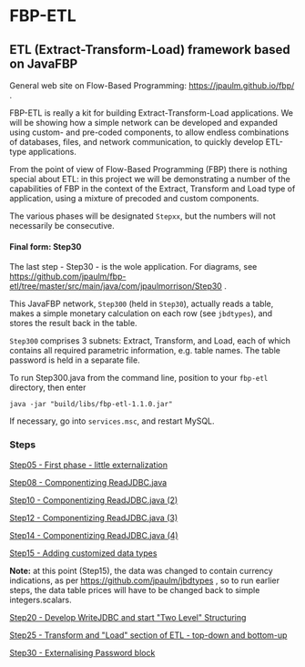 FBP-ETL
=======

## ETL (Extract-Transform-Load) framework based on JavaFBP

General web site on Flow-Based Programming: https://jpaulm.github.io/fbp/ .

FBP-ETL is really a kit for building Extract-Transform-Load applications.  We will be showing how a simple network can be developed and expanded using custom- and pre-coded components, to allow endless combinations of databases, files, and network communication, to quickly develop ETL-type applications. 

From the point of view of Flow-Based Programming (FBP) there is nothing special about ETL:  in this project we will be demonstrating a number of the capabilities of FBP in the context of the Extract, Transform and Load type of application, using a mixture of precoded and custom components.

The various phases will be designated `Stepxx`, but the numbers will not necessarily be consecutive.

#### Final form: Step30

The last step - Step30 - is the wole application.  For diagrams, see https://github.com/jpaulm/fbp-etl/tree/master/src/main/java/com/jpaulmorrison/Step30 .  

This JavaFBP network, `Step300` (held in `Step30`), actually reads a table, makes a simple monetary calculation on each row (see `jbdtypes`), and stores the result back in the table.

`Step300` comprises 3 subnets: Extract, Transform, and Load, each of which contains all required parametric information, e.g. table names.  The table password is held in a separate file.

To run Step300.java from the command line, position to your `fbp-etl` directory, then enter

<!-- `mvn dependency:purge-local-repository clean install`  

to create and populate the `target\classes` directory,  then do a `cd` to position to your `target\classes` directory. 

Then enter -->

`java -jar "build/libs/fbp-etl-1.1.0.jar"`  

If necessary, go into `services.msc`, and restart MySQL.

### Steps

[Step05 - First phase - little externalization](src/main/java/com/jpaulmorrison/Step05/)

[Step08 - Componentizing ReadJDBC.java](src/main/java/com/jpaulmorrison/Step08/)

[Step10 - Componentizing ReadJDBC.java (2)](src/main/java/com/jpaulmorrison/Step10/)

[Step12 - Componentizing ReadJDBC.java (3)](src/main/java/com/jpaulmorrison/Step12/)

[Step14 - Componentizing ReadJDBC.java (4)](src/main/java/com/jpaulmorrison/Step14/)

[Step15 - Adding customized data types](src/main/java/com/jpaulmorrison/Step15/)

**Note:** at this point (Step15), the data was changed to contain currency indications, as per https://github.com/jpaulm/jbdtypes , so to run earlier steps, the data table prices will have to be changed back to simple integers.scalars.

[Step20 - Develop WriteJDBC and start "Two Level" Structuring](src/main/java/com/jpaulmorrison/Step20/)

[Step25 - Transform and "Load" section of ETL - top-down and bottom-up](src/main/java/com/jpaulmorrison/Step25/)

[Step30 - Externalising Password block](src/main/java/com/jpaulmorrison/Step30/)



